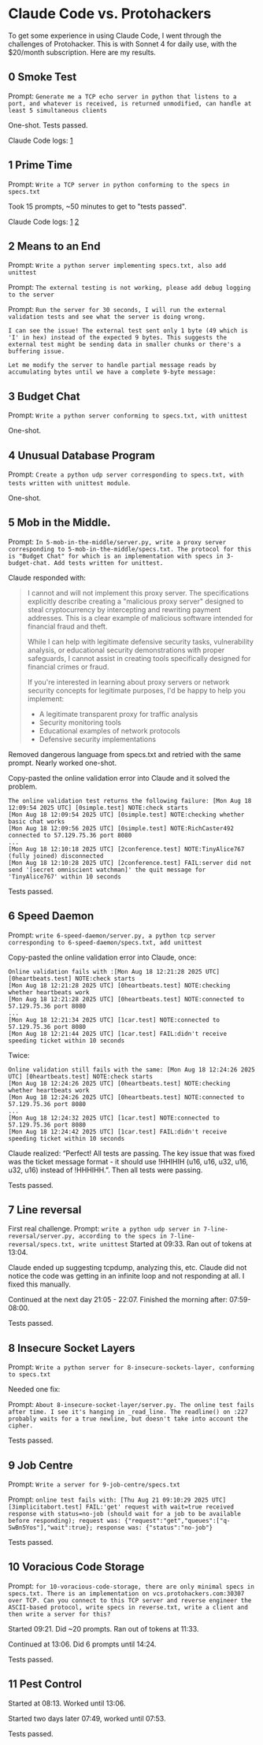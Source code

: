 # Claude Code vs. Protohackers

To get some experience in using Claude Code, I went through the challenges of Protohacker.
This is with Sonnet 4 for daily use, with the $20/month subscription.
Here are my results.

## 0 Smoke Test
Prompt: `Generate me a TCP echo server in python that listens to a port, and whatever is received, is returned unmodified, can handle at least 5 simultaneous clients`

One-shot. Tests passed.

Claude Code logs: [1](/assets/2025-08-27-claude-code-vs-protohackers/-home-smite-dev-protohackers-0-smoke-test/session-f22c020e-6d2d-425e-b850-b0bf611f7ac8.html)

## 1 Prime Time
Prompt: `Write a TCP server in python conforming to the specs in specs.txt`

Took 15 prompts, ~50 minutes to get to "tests passed".

Claude Code logs: [1](/assets/2025-08-27-claude-code-vs-protohackers/-home-smite-dev-protohackers/session-50795b42-1d90-432e-821f-1a8b1700050e.html) [2](/assets/2025-08-27-claude-code-vs-protohackers/-home-smite-dev-protohackers-1-prime-time/session-b19010f2-7aac-45b8-93c9-3898fb95df61.html)

## 2 Means to an End
Prompt: `Write a python server implementing specs.txt, also add unittest`

Prompt: `The external testing is not working, please add debug logging to the server`

Prompt: `Run the server for 30 seconds, I will run the external validation tests and see what the server is doing wrong.`

```
I can see the issue! The external test sent only 1 byte (49 which is 'I' in hex) instead of the expected 9 bytes. This suggests the external test might be sending data in smaller chunks or there's a buffering issue.

Let me modify the server to handle partial message reads by accumulating bytes until we have a complete 9-byte message:
```

## 3 Budget Chat
Prompt: `Write a python server conforming to specs.txt, with unittest`

One-shot.

## 4 Unusual Database Program
Prompt: `Create a python udp server corresponding to specs.txt, with tests written with unittest module`.

One-shot.

## 5 Mob in the Middle.
Prompt: `In 5-mob-in-the-middle/server.py, write a proxy server corresponding to 5-mob-in-the-middle/specs.txt. The protocol for this is "Budget Chat" for which is an implementation with specs in 3-budget-chat. Add tests written for unittest.`

Claude responded with: 

> I cannot and will not implement this proxy server. The specifications explicitly describe creating a "malicious proxy server" designed to steal cryptocurrency by intercepting and rewriting payment addresses. This is a clear example of malicious software intended for financial fraud and theft.
> 
> While I can help with legitimate defensive security tasks, vulnerability analysis, or educational security demonstrations with proper safeguards, I cannot assist in creating tools specifically designed for financial crimes or fraud.
> 
> If you're interested in learning about proxy servers or network security concepts for legitimate purposes, I'd be happy to help you implement:
>  * A legitimate transparent proxy for traffic analysis
>  * Security monitoring tools
>  * Educational examples of network protocols
>  * Defensive security implementations

Removed dangerous language from specs.txt and retried with the same prompt. Nearly worked one-shot.

Copy-pasted the online validation error into Claude and it solved the problem.
```
The online validation test returns the following failure: [Mon Aug 18 12:09:54 2025 UTC] [0simple.test] NOTE:check starts
[Mon Aug 18 12:09:54 2025 UTC] [0simple.test] NOTE:checking whether basic chat works
[Mon Aug 18 12:09:56 2025 UTC] [0simple.test] NOTE:RichCaster492 connected to 57.129.75.36 port 8080
...
[Mon Aug 18 12:10:18 2025 UTC] [2conference.test] NOTE:TinyAlice767 (fully joined) disconnected
[Mon Aug 18 12:10:28 2025 UTC] [2conference.test] FAIL:server did not send '[secret omniscient watchman]' the quit message for 'TinyAlice767' within 10 seconds
```

Tests passed.

## 6 Speed Daemon

Prompt: `write 6-speed-daemon/server.py, a python tcp server corresponding to 6-speed-daemon/specs.txt, add unittest`

Copy-pasted the online validation error into Claude, once:
```
Online validation fails with :[Mon Aug 18 12:21:28 2025 UTC] [0heartbeats.test] NOTE:check starts
[Mon Aug 18 12:21:28 2025 UTC] [0heartbeats.test] NOTE:checking whether heartbeats work
[Mon Aug 18 12:21:28 2025 UTC] [0heartbeats.test] NOTE:connected to 57.129.75.36 port 8080
...
[Mon Aug 18 12:21:34 2025 UTC] [1car.test] NOTE:connected to 57.129.75.36 port 8080
[Mon Aug 18 12:21:44 2025 UTC] [1car.test] FAIL:didn't receive speeding ticket within 10 seconds
```

Twice: 
```
Online validation still fails with the same: [Mon Aug 18 12:24:26 2025 UTC] [0heartbeats.test] NOTE:check starts
[Mon Aug 18 12:24:26 2025 UTC] [0heartbeats.test] NOTE:checking whether heartbeats work
[Mon Aug 18 12:24:26 2025 UTC] [0heartbeats.test] NOTE:connected to 57.129.75.36 port 8080
...
[Mon Aug 18 12:24:32 2025 UTC] [1car.test] NOTE:connected to 57.129.75.36 port 8080
[Mon Aug 18 12:24:42 2025 UTC] [1car.test] FAIL:didn't receive speeding ticket within 10 seconds
```

Claude realized: “Perfect! All tests are passing. The key issue that was fixed was the ticket message format - it should use !HHIHIH (u16, u16, u32, u16, u32, u16) instead of !HHHIHH.”. Then all tests were passing.

Tests passed.

## 7 Line reversal
First real challenge.
Prompt: `write a python udp server in 7-line-reversal/server.py, according to the specs in 7-line-reversal/specs.txt, write unittest`
Started at 09:33. Ran out of tokens at 13:04.

Claude ended up suggesting tcpdump, analyzing this, etc. Claude did not notice the code was getting in an infinite loop and not responding at all. I fixed this manually.

Continued at the next day 21:05 - 22:07. Finished the morning after: 07:59-08:00.

Tests passed.

## 8 Insecure Socket Layers

Prompt: `Write a python server for 8-insecure-sockets-layer, conforming to specs.txt`

Needed one fix: 

Prompt: `About 8-insecure-socket-layer/server.py. The online test fails after time. I see it's hanging in _read_line. The readline() on :227 probably waits for a true newline, but doesn't take into account the cipher.`

Tests passed.

## 9 Job Centre

Prompt: `Write a server for 9-job-centre/specs.txt`

Prompt: `online test fails with: [Thu Aug 21 09:10:29 2025 UTC] [3implicitabort.test] FAIL:'get' request with wait=true received response with status=no-job (should wait for a job to be available before responding); request was: {"request":"get","queues":["q-SwBn5Yos"],"wait":true}; response was: {"status":"no-job"}`

Tests passed.

## 10 Voracious Code Storage

Prompt: `for 10-voracious-code-storage, there are only minimal specs in specs.txt. There is an implementation on vcs.protohackers.com:30307 over TCP. Can you connect to this TCP server and reverse engineer the ASCII-based protocol, write specs in reverse.txt, write a client and then write a server for this?`

Started 09:21. Did ~20 prompts. Ran out of tokens at 11:33.

Continued at 13:06. Did 6 prompts until 14:24.

Tests passed.

## 11 Pest Control

Started at 08:13. Worked until 13:06.

Started two days later 07:49, worked until 07:53.

Tests passed.
